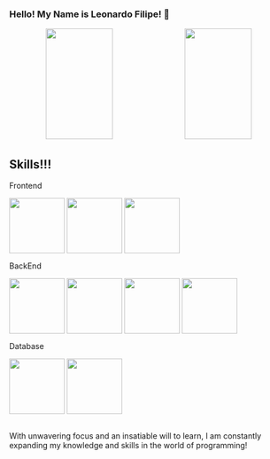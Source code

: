 ### Hello! My Name is Leonardo Filipe! 👋


<div align="center">
  <img width="49%" height="200px" src="https://github-readme-stats.vercel.app/api?username=leonardofilipe-dev&show_icons=true&count_private=true&hide_border=true&title_color=00bfbf&icon_color=00bfbf&text_color=00bfbf&bg_color=0d1117" /> 
  <img width="49%" height="200px" src="https://github-readme-stats.vercel.app/api/top-langs/?username=leonardofilipe-dev&layout=compact&langs_count=6&hide_border=true&title_color=00bfbf&text_color=00bfbf&bg_color=0d1117" />
</div>



## Skills!!!

<div>
  <p>Frontend</p>
  
<img align="center" width="100px" src="https://cdn.jsdelivr.net/gh/devicons/devicon/icons/html5/html5-original.svg" />

<img align="center" width="100px" src="https://cdn.jsdelivr.net/gh/devicons/devicon/icons/css3/css3-original.svg" />

<img align="center" width="100px" src="https://cdn.jsdelivr.net/gh/devicons/devicon/icons/javascript/javascript-original.svg" />


  
  <p>BackEnd</p>

  <img align="center" width="100px" src="https://cdn.jsdelivr.net/gh/devicons/devicon/icons/php/php-original.svg" />

   <img align="center" width="100px" src="https://cdn.jsdelivr.net/gh/devicons/devicon/icons/laravel/laravel-plain-wordmark.svg" />

  <img  align="center" width="100px" src="https://cdn.jsdelivr.net/gh/devicons/devicon/icons/nodejs/nodejs-original.svg" />

  <img align="center" width="100px" src="https://cdn.jsdelivr.net/gh/devicons/devicon/icons/typescript/typescript-original.svg" />





  
  <p>Database</p>

<img align="center" width="100px" src="https://cdn.jsdelivr.net/gh/devicons/devicon/icons/mysql/mysql-original-wordmark.svg" />

<img align="center" width="100px" src="https://cdn.jsdelivr.net/gh/devicons/devicon/icons/mongodb/mongodb-original-wordmark.svg" />

  
  <br>
 
  </div>
<br>

<p>With unwavering focus and an insatiable will to learn, I am constantly expanding my knowledge and skills in the world of programming!</p>




